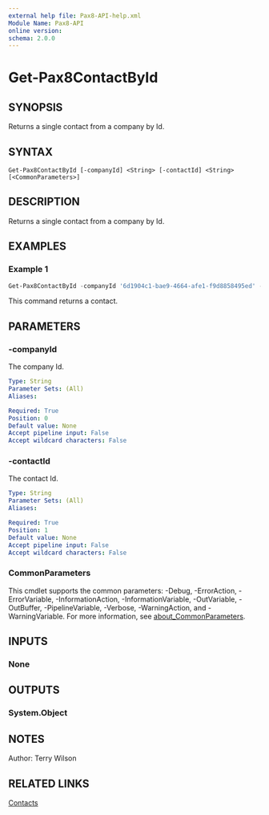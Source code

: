 ```yaml
---
external help file: Pax8-API-help.xml
Module Name: Pax8-API
online version:
schema: 2.0.0
---
```


# Get-Pax8ContactById

## SYNOPSIS
Returns a single contact from a company by Id.

## SYNTAX

```
Get-Pax8ContactById [-companyId] <String> [-contactId] <String> [<CommonParameters>]
```

## DESCRIPTION
Returns a single contact from a company by Id.

## EXAMPLES

### Example 1
```powershell
Get-Pax8ContactById -companyId '6d1904c1-bae9-4664-afe1-f9d8858495ed' -contactId 'b2b6ac08-e02e-4138-b354-a0f5b233eeb2'
```

This command returns a contact.

## PARAMETERS

### -companyId
The company Id.

```yaml
Type: String
Parameter Sets: (All)
Aliases:

Required: True
Position: 0
Default value: None
Accept pipeline input: False
Accept wildcard characters: False
```

### -contactId
The contact Id.

```yaml
Type: String
Parameter Sets: (All)
Aliases:

Required: True
Position: 1
Default value: None
Accept pipeline input: False
Accept wildcard characters: False
```

### CommonParameters
This cmdlet supports the common parameters: -Debug, -ErrorAction, -ErrorVariable, -InformationAction, -InformationVariable, -OutVariable, -OutBuffer, -PipelineVariable, -Verbose, -WarningAction, and -WarningVariable. For more information, see [about_CommonParameters](http://go.microsoft.com/fwlink/?LinkID=113216).

## INPUTS

### None

## OUTPUTS

### System.Object
## NOTES
Author: Terry Wilson

## RELATED LINKS

[Contacts](https://docs.pax8.com/api/v1#tag/Contacts)
